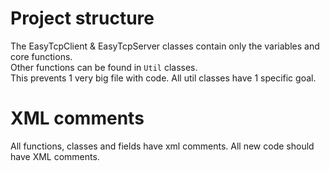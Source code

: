 # Project structure
The EasyTcpClient & EasyTcpServer classes contain only the variables and core functions. <br/>
Other functions can be found in `Util` classes. <br/>
This prevents 1 very big file with code. All util classes have 1 specific goal. <br/>

# XML comments
All functions, classes and fields have xml comments. All new code should have XML comments.

